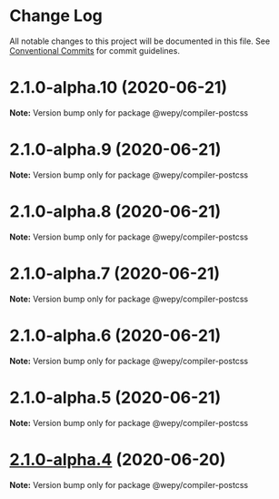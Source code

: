 # Change Log

All notable changes to this project will be documented in this file.
See [Conventional Commits](https://conventionalcommits.org) for commit guidelines.

# 2.1.0-alpha.10 (2020-06-21)

**Note:** Version bump only for package @wepy/compiler-postcss





# 2.1.0-alpha.9 (2020-06-21)

**Note:** Version bump only for package @wepy/compiler-postcss





# 2.1.0-alpha.8 (2020-06-21)

**Note:** Version bump only for package @wepy/compiler-postcss





# 2.1.0-alpha.7 (2020-06-21)

**Note:** Version bump only for package @wepy/compiler-postcss





# 2.1.0-alpha.6 (2020-06-21)

**Note:** Version bump only for package @wepy/compiler-postcss





# 2.1.0-alpha.5 (2020-06-21)

**Note:** Version bump only for package @wepy/compiler-postcss





# [2.1.0-alpha.4](https://github.com/Tencent/wepy/compare/v2.1.0-alpha.2...v2.1.0-alpha.4) (2020-06-20)

**Note:** Version bump only for package @wepy/compiler-postcss
